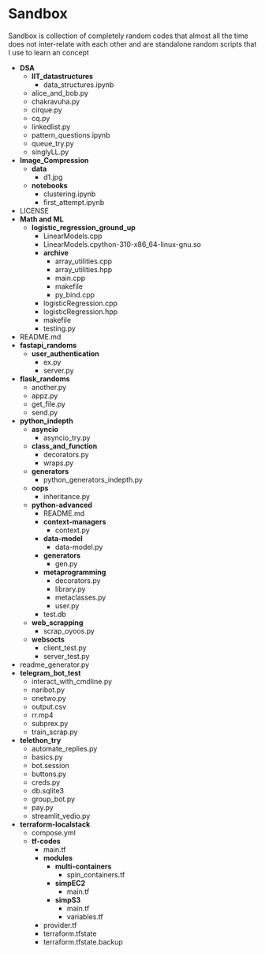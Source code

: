 # Sandbox

Sandbox is collection of completely random codes that almost all the time does not inter-relate with each other and are standalone random scripts that I use to learn an concept

 - **DSA**
   - **IIT_datastructures**
     - data_structures.ipynb
   - alice_and_bob.py
   - chakravuha.py
   - cirque.py
   - cq.py
   - linkedlist.py
   - pattern_questions.ipynb
   - queue_try.py
   - singlyLL.py
 - **Image_Compression**
   - **data**
     - d1.jpg
   - **notebooks**
     - clustering.ipynb
     - first_attempt.ipynb
 - LICENSE
 - **Math and ML**
   - **logistic_regression_ground_up**
     - LinearModels.cpp
     - LinearModels.cpython-310-x86_64-linux-gnu.so
     - **archive**
       - array_utilities.cpp
       - array_utilities.hpp
       - main.cpp
       - makefile
       - py_bind.cpp
     - logisticRegression.cpp
     - logisticRegression.hpp
     - makefile
     - testing.py
 - README.md
 - **fastapi_randoms**
   - **user_authentication**
     - ex.py
     - server.py
 - **flask_randoms**
   - another.py
   - appz.py
   - get_file.py
   - send.py
 - **python_indepth**
   - **asyncio**
     - asyncio_try.py
   - **class_and_function**
     - decorators.py
     - wraps.py
   - **generators**
     - python_generators_indepth.py
   - **oops**
     - inheritance.py
   - **python-advanced**
     - README.md
     - **context-managers**
       - context.py
     - **data-model**
       - data-model.py
     - **generators**
       - gen.py
     - **metaprogramming**
       - decorators.py
       - library.py
       - metaclasses.py
       - user.py
     - test.db
   - **web_scrapping**
     - scrap_oyoos.py
   - **websocts**
     - client_test.py
     - server_test.py
 - readme_generator.py
 - **telegram_bot_test**
   - interact_with_cmdline.py
   - naribot.py
   - onetwo.py
   - output.csv
   - rr.mp4
   - subprex.py
   - train_scrap.py
 - **telethon_try**
   - automate_replies.py
   - basics.py
   - bot.session
   - buttons.py
   - creds.py
   - db.sqlite3
   - group_bot.py
   - pay.py
   - streamlit_vedio.py
 - **terraform-localstack**
   - compose.yml
   - **tf-codes**
     - main.tf
     - **modules**
       - **multi-containers**
         - spin_containers.tf
       - **simpEC2**
         - main.tf
       - **simpS3**
         - main.tf
         - variables.tf
     - provider.tf
     - terraform.tfstate
     - terraform.tfstate.backup